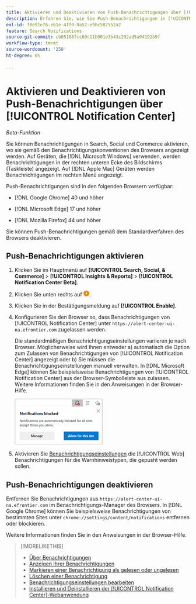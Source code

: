 ```yaml
---
title: Aktivieren und Deaktivieren von Push-Benachrichtigungen über [!UICONTROL Notification Center]
description: Erfahren Sie, wie Sie Push-Benachrichtigungen in [!UICONTROL Notification Center] aktivieren und deaktivieren.
exl-id: f0e91e76-eb1e-4ff0-9a52-e9bc587552a2
feature: Search Notifications
source-git-commit: cb65108fcc60c11b901e3b43c292ad5a94192b9f
workflow-type: tm+mt
source-wordcount: '258'
ht-degree: 0%

---
```


# Aktivieren und Deaktivieren von Push-Benachrichtigungen über [!UICONTROL Notification Center]

*Beta-Funktion*

Sie können Benachrichtigungen in Search, Social und Commerce aktivieren, wo sie gemäß den Benachrichtigungskonventionen des Browsers angezeigt werden. Auf Geräten, die [!DNL Microsoft Windows] verwenden, werden Benachrichtigungen in der rechten unteren Ecke des Bildschirms (Taskleiste) angezeigt. Auf [!DNL Apple Mac] Geräten werden Benachrichtigungen im rechten Menü angezeigt.

Push-Benachrichtigungen sind in den folgenden Browsern verfügbar:

* [!DNL Google Chrome] 40 und höher

* [!DNL Microsoft Edge] 17 und höher

* [!DNL Mozilla Firefox] 44 und höher

Sie können Push-Benachrichtigungen gemäß dem Standardverfahren des Browsers deaktivieren.

## Push-Benachrichtigungen aktivieren

1. Klicken Sie im Hauptmenü auf **[!UICONTROL Search, Social, & Commerce]** > **[!UICONTROL Insights & Reports]** > **[!UICONTROL Notification Center Beta]**.

2. Klicken Sie unten rechts auf ![Push-Benachrichtigungen aktivieren](/help/search-social-commerce/assets/notifications-push.png "Push-Benachrichtigungen aktivieren").

3. Klicken Sie in der Bestätigungsmeldung auf **[!UICONTROL Enable]**.

4. Konfigurieren Sie den Browser so, dass Benachrichtigungen von [!UICONTROL Notification Center] unter `https://alert-center-ui-na.efrontier.com` zugelassen werden.

   Die standardmäßigen Benachrichtigungseinstellungen variieren je nach Browser. Möglicherweise wird Ihnen entweder a) automatisch die Option zum Zulassen von Benachrichtigungen von [!UICONTROL Notification Center] angezeigt oder b) Sie müssen die Benachrichtigungseinstellungen manuell verwalten. In [!DNL Microsoft Edge] können Sie beispielsweise Benachrichtigungen von [!UICONTROL Notification Center] aus der Browser-Symbolleiste aus zulassen. Weitere Informationen finden Sie in den Anweisungen in der Browser-Hilfe.

   ![Verwalten von Benachrichtigungseinstellungen in Microsoft Edge](/help/search-social-commerce/assets/notifications-blocked-dialog.png "Verwalten von Benachrichtigungseinstellungen in Microsoft Edge")

5. Aktivieren Sie [Benachrichtigungseinstellungen](notification-edit.md) die [!UICONTROL Web] Benachrichtigungen für die Warnhinweistypen, die gepusht werden sollen.

## Push-Benachrichtigungen deaktivieren

Entfernen Sie Benachrichtigungen aus `https://alert-center-ui-na.efrontier.com` im Benachrichtigungs-Manager des Browsers. In [!DNL Google Chrome] können Sie beispielsweise Benachrichtigungen von bestimmten Sites unter `chrome://settings/content/notifications` entfernen oder blockieren.

Weitere Informationen finden Sie in den Anweisungen in der Browser-Hilfe.

>[!MORELIKETHIS]
>
>* [Über Benachrichtigungen](/help/search-social-commerce/notifications/notification-about.md)
>* [Anzeigen Ihrer Benachrichtigungen](notification-view.md)
>* [Markieren einer Benachrichtigung als gelesen oder ungelesen](notification-mark-read-unread.md)
>* [Löschen einer Benachrichtigung](notification-delete.md)
>* [Benachrichtigungseinstellungen bearbeiten](notification-edit.md)
>* [Installieren und Deinstallieren der [!UICONTROL Notification Center]-Webanwendung](notification-app-install-uninstall.md)
